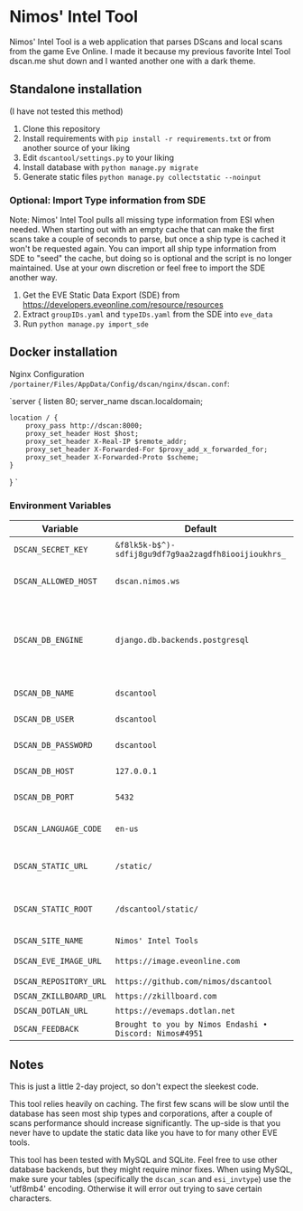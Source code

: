 # Nimos' Intel Tool


Nimos' Intel Tool is a web application that parses DScans and local scans from the game Eve Online.
I made it because my previous favorite Intel Tool dscan.me shut down and I wanted another one with a dark theme.

## Standalone installation

(I have not tested this method)

1. Clone this repository
2. Install requirements with `pip install -r requirements.txt` or from another source of your liking
3. Edit `dscantool/settings.py` to your liking
4. Install database with `python manage.py migrate`
5. Generate static files `python manage.py collectstatic --noinput`

### Optional: Import Type information from SDE

Note: Nimos' Intel Tool pulls all missing type information from ESI when needed. When starting out with an empty cache that can make the first scans take a couple of seconds to parse, but once a ship type is cached it won't be requested again. You can import all ship type information from SDE to "seed" the cache, but doing so is optional and the script is no longer maintained. Use at your own discretion or feel free to import the SDE another way.

1. Get the EVE Static Data Export (SDE) from https://developers.eveonline.com/resource/resources
2. Extract `groupIDs.yaml` and `typeIDs.yaml` from the SDE into `eve_data`
3. Run `python manage.py import_sde`

## Docker installation

Nginx Configuration `/portainer/Files/AppData/Config/dscan/nginx/dscan.conf`:

`server {
    listen 80;
    server_name dscan.localdomain;

    location / {
        proxy_pass http://dscan:8000;
        proxy_set_header Host $host;
        proxy_set_header X-Real-IP $remote_addr;
        proxy_set_header X-Forwarded-For $proxy_add_x_forwarded_for;
        proxy_set_header X-Forwarded-Proto $scheme;
    }
}
`

### Environment Variables

| Variable             | Default                                               | Dscription |
|----------------------|-------------------------------------------------------|------------|
|`DSCAN_SECRET_KEY`    |`&f8lk5k-b$^)-sdfij8gu9df7g9aa2zagdfh8iooijioukhrs_`   |A secret key for a particular Django installation.|
|`DSCAN_ALLOWED_HOST`  |`dscan.nimos.ws`                                       |String representing the host/domain name that this Django site can serve.|
|`DSCAN_DB_ENGINE`     |`django.db.backends.postgresql`                        |The database backend to use. The built-in database backends are: `django.db.backends.postgresql`, `django.db.backends.mysql`, `django.db.backends.sqlite3`, `django.db.backends.oracle`|
|`DSCAN_DB_NAME`       |`dscantool`                                            |The name of the database to use.|
|`DSCAN_DB_USER`       |`dscantool`                                            |The username to use when connecting to the database.|
|`DSCAN_DB_PASSWORD`   |`dscantool`                                            |The password to use when connecting to the database.|
|`DSCAN_DB_HOST`       |`127.0.0.1`                                            |Which host to use when connecting to the database.|
|`DSCAN_DB_PORT`       |`5432`                                                 |The port to use when connecting to the database.|
|`DSCAN_LANGUAGE_CODE` |`en-us`                                                |A string representing the language code for this installation.|
|`DSCAN_STATIC_URL`    |`/static/`                                             |URL to use when referring to static files located in `DSCAN_STATIC_ROOT`.|
|`DSCAN_STATIC_ROOT`   |`/dscantool/static/`                                   |The absolute path to the directory where collectstatic will collect static files for deployment.|
|`DSCAN_SITE_NAME`     |`Nimos' Intel Tools`                                   |The site name.|
|`DSCAN_EVE_IMAGE_URL` |`https://image.eveonline.com`                          |Link to EVE Online image server.|
|`DSCAN_REPOSITORY_URL`|`https://github.com/nimos/dscantool`                   |Link to development repository.|
|`DSCAN_ZKILLBOARD_URL`|`https://zkillboard.com`                               |Link to zKillboard.|
|`DSCAN_DOTLAN_URL`    |`https://evemaps.dotlan.net`                           |Link to Dotlan.|
|`DSCAN_FEEDBACK`      |`Brought to you by Nimos Endashi • Discord: Nimos#4951`|Feedback information.|

## Notes

This is just a little 2-day project, so don't expect the sleekest code.

This tool relies heavily on caching. The first few scans will be slow until the database has seen most ship types and corporations, after a couple of scans performance should increase significantly. The up-side is that you never have to update the static data like you have to for many other EVE tools.

This tool has been tested with MySQL and SQLite. Feel free to use other database backends, but they might require minor fixes. When using MySQL, make sure your tables (specifically the `dscan_scan` and `esi_invtype`) use the 'utf8mb4' encoding. Otherwise it will error out trying to save certain characters.
